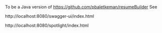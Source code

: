 To be a Java version of https://github.com/pbaletkeman/resumeBuilder
See

http://localhost:8080/swagger-ui/index.html

http://localhost:8080/spotlight/index.html

